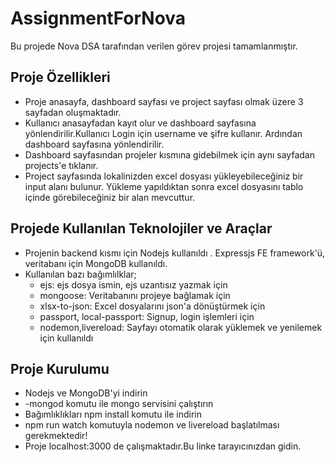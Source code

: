 # AssignmentForNova
 Bu projede Nova DSA tarafından verilen görev projesi tamamlanmıştır.
 ## Proje Özellikleri
 - Proje anasayfa, dashboard sayfası ve project sayfası olmak üzere 3 sayfadan oluşmaktadır.
 - Kullanıcı anasayfadan kayıt olur ve dashboard sayfasına yönlendirilir.Kullanıcı Login için username ve şifre kullanır. Ardından dashboard sayfasına yönlendirilir.
 - Dashboard sayfasından projeler kısmına gidebilmek için aynı sayfadan projects'e tıklanır.
 - Project sayfasında lokalinizden excel dosyası yükleyebileceğiniz bir input alanı bulunur. Yükleme yapıldıktan sonra excel dosyasını tablo içinde görebileceğiniz bir alan mevcuttur.
 ## Projede Kullanılan Teknolojiler ve Araçlar
 - Projenin backend kısmı için Nodejs kullanıldı  . Expressjs FE framework'ü, veritabanı için MongoDB kullanıldı.
 - Kullanılan bazı bağımlılklar;
   * ejs: ejs dosya ismin, ejs uzantısız yazmak için
   * mongoose: Veritabanını projeye bağlamak için
   * xlsx-to-json: Excel dosyalarını json'a dönüştürmek için
   * passport, local-passport: Signup, login işlemleri için
   * nodemon,livereload: Sayfayı otomatik olarak yüklemek ve yenilemek için kullanıldı
## Proje Kurulumu
- Nodejs ve MongoDB'yi indirin
- -mongod komutu ile mongo servisini çalıştırın
- Bağımlıklıkları npm install komutu ile indirin
- npm run watch komutuyla nodemon ve livereload başlatılması gerekmektedir! 
- Proje localhost:3000 de çalışmaktadır.Bu linke tarayıcınızdan gidin.

